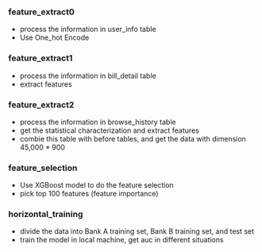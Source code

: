 ### feature_extract0

- process the information in user_info table
- Use One_hot Encode

### feature_extract1

- process the information in bill_detail table
- extract features

### feature_extract2

- process the information in browse_history table
- get the statistical characterization and extract features
- combie this table with before tables, and get the data with dimension 45,000 * 900

### feature_selection

- Use XGBoost model to do the feature selection
- pick top 100 features (feature importance)

### horizontal_training

- divide the data into Bank A training set, Bank B training set, and test set
- train the model in local machine, get auc in different situations
